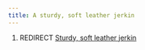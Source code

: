 ```yaml
---
title: A sturdy, soft leather jerkin
---
```


1.  REDIRECT [Sturdy, soft leather
    jerkin](Sturdy,_soft_leather_jerkin "wikilink")